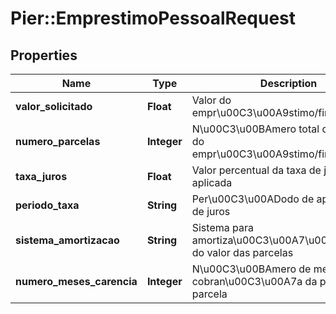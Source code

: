 # Pier::EmprestimoPessoalRequest

## Properties
Name | Type | Description | Notes
------------ | ------------- | ------------- | -------------
**valor_solicitado** | **Float** | Valor do empr\u00C3\u00A9stimo/financiamento | 
**numero_parcelas** | **Integer** | N\u00C3\u00BAmero total de parcelas do empr\u00C3\u00A9stimo/financiamento | 
**taxa_juros** | **Float** | Valor percentual da taxa de juros a ser aplicada | 
**periodo_taxa** | **String** | Per\u00C3\u00ADodo de aplica da taxa de juros | 
**sistema_amortizacao** | **String** | Sistema para amortiza\u00C3\u00A7\u00C3\u00A3o do valor das parcelas | 
**numero_meses_carencia** | **Integer** | N\u00C3\u00BAmero de meses para cobran\u00C3\u00A7a da primeira parcela | [optional] 




